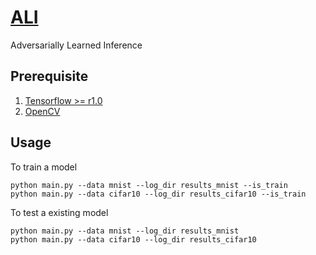 # [ALI](https://arxiv.org/abs/1606.00704)
Adversarially Learned Inference

## Prerequisite
1. [Tensorflow >= r1.0](https://www.tensorflow.org)
2. [OpenCV](http://opencv.org)

## Usage
To train a model
```
python main.py --data mnist --log_dir results_mnist --is_train
python main.py --data cifar10 --log_dir results_cifar10 --is_train
```

To test a existing model
```
python main.py --data mnist --log_dir results_mnist
python main.py --data cifar10 --log_dir results_cifar10
```
